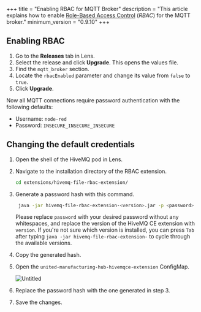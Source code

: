 +++
title =  "Enabling RBAC for MQTT Broker"
description = "This article explains how to enable [Role-Based Access Control](https://en.wikipedia.org/wiki/Role-based_access_control) (_RBAC_) for the MQTT broker."
minimum_version = "0.9.10"
+++

## Enabling RBAC

1. Go to the **Releases** tab in Lens.
2. Select the release and click **Upgrade**. This opens the values file.
3. Find the `mqtt_broker` section.
4. Locate the `rbacEnabled` parameter and change its value from `false` to `true`.
5. Click **Upgrade**.


Now all MQTT connections require password authentication with the following defaults:

- Username: `node-red`
- Password: `INSECURE_INSECURE_INSECURE`


## Changing the default credentials

1. Open the shell of the HiveMQ pod in Lens.
2. Navigate to the installation directory of the RBAC extension.

   ```bash
   cd extensions/hivemq-file-rbac-extension/
   ```

3. Generate a password hash with this command.

   ```bash
    java -jar hivemq-file-rbac-extension-<version>.jar -p <password>
    ```

    Please replace `password` with your desired password without any whitespaces, and replace the version of the HiveMQ CE extension with `version`.
    If you're not sure which version is installed, you can press `Tab` after typing `java -jar hivemq-file-rbac-extension-` to cycle through the available versions.

4. Copy the generated hash.
5. Open the `united-manufacturing-hub-hivemqce-extension` ConfigMap.

   ![Untitled](/images/production-guide/security/rbac/rbac-configmap.png)

6. Replace the password hash with the one generated in step 3.
7. Save the changes.